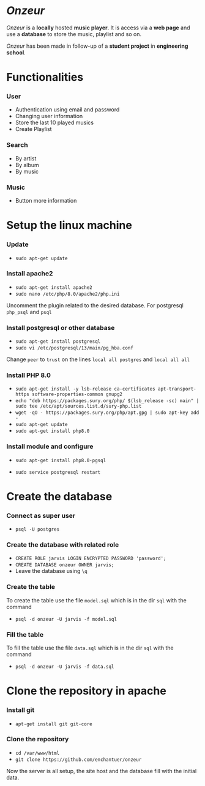 # _Onzeur_

_Onzeur_ is a **locally** hosted **music player**.
It is access via a **web page** and use a **database** to store the music, playlist and so on.

_Onzeur_ has been made in follow-up of a **student project** in **engineering school**.

# Functionalities
### User
- Authentication using email and password
- Changing user information
- Store the last 10 played musics
- Create Playlist
### Search
- By artist
- By album
- By music
### Music
- Button more information

# Setup the linux machine

### Update
- `sudo apt-get update`

### Install apache2
- `sudo apt-get install apache2`
- `sudo nano /etc/php/8.0/apache2/php.ini`

Uncomment the plugin related to the desired database. For postgresql `php_psql` and `psql`


### Install postgresql or other database
- `sudo apt-get install postgresql`
- `sudo vi /etc/postgresql/13/main/pg_hba.conf`

Change `peer` to `trust` on the lines `local all postgres` and `local all all`

### Install PHP 8.0
- `sudo apt-get install -y lsb-release ca-certificates apt-transport-https software-properties-common gnupg2`
- `echo "deb https://packages.sury.org/php/ $(lsb_release -sc) main" | sudo tee /etc/apt/sources.list.d/sury-php.list`
- `wget -qO - https://packages.sury.org/php/apt.gpg | sudo apt-key add -`
- `sudo apt-get update`
- `sudo apt-get install php8.0`

### Install module and configure
- `sudo apt-get install php8.0-pgsql`

- `sudo service postgresql restart`


# Create the database

### Connect as super user
- `psql -U postgres`

### Create the database with related role
- `CREATE ROLE jarvis LOGIN ENCRYPTED PASSWORD 'password';`
- `CREATE DATABASE onzeur OWNER jarvis;`
- Leave the database using `\q`

### Create the table
To create the table use the file `model.sql` which is in the dir `sql` with the command
- `psql -d onzeur -U jarvis -f model.sql`
### Fill the table
To fill the table use the file `data.sql` which is in the dir `sql` with the command
- `psql -d onzeur -U jarvis -f data.sql`

# Clone the repository in apache
### Install git
- `apt-get install git git-core`
### Clone the repository
- `cd /var/www/html`
- `git clone https://github.com/enchantuer/onzeur`

Now the server is all setup, the site host and the database fill with the initial data.